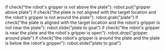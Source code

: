 

if check("the robot's gripper is not above the plate"):
    robot.put("gripper above plate")
if check("the plate is not aligned with the target location and the robot's gripper is not around the plate"):
    robot.grab("plate")
if check("the plate is aligned with the target location and the robot's gripper is not near the plate"):
    robot.slide("plate to goal")
if check("the robot's gripper is near the plate and the robot's gripper is open"):
    robot.drop("gripper around plate")
if check("the robot's gripper is around the plate and the plate is below the robot's gripper"):
    robot.slide("plate to goal")